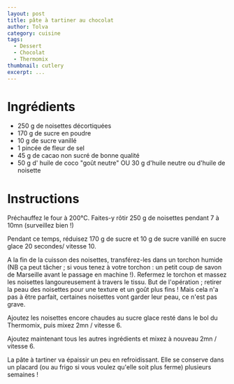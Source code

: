 ```yaml
---
layout: post
title: pâte à tartiner au chocolat
author: Tolva
category: cuisine
tags:
  - Dessert
  - Chocolat
  - Thermomix
thumbnail: cutlery
excerpt: ...
---
```


# Ingrédients

- 250 g de noisettes décortiquées
- 170 g de sucre en poudre
- 10 g de sucre vanillé
- 1 pincée de fleur de sel
- 45 g de cacao non sucré de bonne qualité
- 50 g d' huile de coco "goût neutre" OU 30 g d'huile neutre ou d'huile de noisette

# Instructions

Préchauffez le four à 200°C. Faites-y rôtir 250 g de noisettes pendant 7 à 10mn (surveillez bien !)

Pendant ce temps, réduisez 170 g de sucre et 10 g de sucre vanillé en sucre glace 20 secondes/ vitesse 10.

A la fin de la cuisson des noisettes, transférez-les dans un torchon humide (NB ça peut tâcher ; si vous tenez à votre torchon : un petit coup de savon de Marseille avant le passage en machine !). Refermez le torchon et massez les noisettes langoureusement à travers le tissu. But de l'opération ; retirer la peau des noisettes pour une texture et un goût plus fins ! Mais cela n'a pas à être parfait, certaines noisettes vont garder leur peau, ce n'est pas grave.

Ajoutez les noisettes encore chaudes au sucre glace resté dans le bol du Thermomix, puis mixez 2mn / vitesse 6.

Ajoutez maintenant tous les autres ingrédients et mixez à nouveau 2mn / vitesse 6.

La pâte à tartiner va épaissir un peu en refroidissant. Elle se conserve dans un placard (ou au frigo si vous voulez qu'elle soit plus ferme) plusieurs semaines !

